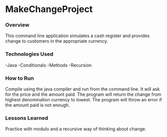 # MakeChangeProject

### Overview

This command line application simulates a cash register and provides change to customers in the appropriate currency.

### Technologies Used

-Java
-Conditionals
-Methods
-Recursion

### How to Run
Compile using the java compiler and run from the command line.
It will ask for the price and the amount paid.
The program will return the change from highest denomination currency to lowest.
The program will throw an error if the amount paid is not enough.

### Lessons Learned
Practice with modulo and a recursive way of thinking about change. 
